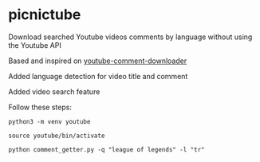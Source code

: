 # picnictube
Download searched Youtube videos comments by language without using the Youtube API

Based and inspired on [youtube-comment-downloader](https://github.com/egbertbouman/youtube-comment-downloader)

Added language detection for video title and comment

Added video search feature

Follow these steps:
```
python3 -m venv youtube

source youtube/bin/activate

python comment_getter.py -q "league of legends" -l "tr"
```

